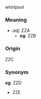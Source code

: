whirlpool
### Meaning
+ _adj_: ZZA
    + __eg__: ZZB

### Origin

ZZC

### Synonym

__eg__: ZZD

+ ZZE


